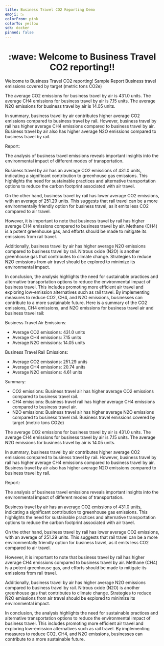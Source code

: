 ```yaml
---
title: Business Travel CO2 Reporting Demo
emoji: 📉
colorFrom: pink
colorTo: yellow
sdk: docker
pinned: false
---
```




<h1 align="center" id="heading">:wave: Welcome to Business Travel CO2 reporting!!</h1>


<p>
Welcome to Business Travel CO2 reporting!
Sample Report 
Business travel emissions covered by target (metric tons CO2e)

The average CO2 emissions for business travel by air is 431.0 units.
The average CH4 emissions for business travel by air is 7.15 units.
The average N2O emissions for business travel by air is 14.05 units.

In summary, business travel by air contributes higher average CO2 emissions compared to business travel by rail. However, business travel by rail has higher average CH4 emissions compared to business travel by air. Business travel by air also has higher average N2O emissions compared to business travel by rail.

Report:

The analysis of business travel emissions reveals important insights into the environmental impact of different modes of transportation. 

Business travel by air has an average CO2 emissions of 431.0 units, indicating a significant contribution to greenhouse gas emissions. This highlights the need for sustainable practices and alternative transportation options to reduce the carbon footprint associated with air travel.

On the other hand, business travel by rail has lower average CO2 emissions, with an average of 251.29 units. This suggests that rail travel can be a more environmentally friendly option for business travel, as it emits less CO2 compared to air travel.

However, it is important to note that business travel by rail has higher average CH4 emissions compared to business travel by air. Methane (CH4) is a potent greenhouse gas, and efforts should be made to mitigate its emissions from rail travel.

Additionally, business travel by air has higher average N2O emissions compared to business travel by rail. Nitrous oxide (N2O) is another greenhouse gas that contributes to climate change. Strategies to reduce N2O emissions from air travel should be explored to minimize its environmental impact.

In conclusion, the analysis highlights the need for sustainable practices and alternative transportation options to reduce the environmental impact of business travel. This includes promoting more efficient air travel and exploring low-emission alternatives such as rail travel. By implementing measures to reduce CO2, CH4, and N2O emissions, businesses can contribute to a more sustainable future.
Here is a summary of the CO2 emissions, CH4 emissions, and N2O emissions for business travel air and business travel rail:

Business Travel Air Emissions:
- Average CO2 emissions: 431.0 units
- Average CH4 emissions: 7.15 units
- Average N2O emissions: 14.05 units

Business Travel Rail Emissions:
- Average CO2 emissions: 251.29 units
- Average CH4 emissions: 20.74 units
- Average N2O emissions: 4.61 units

Summary:
- CO2 emissions: Business travel air has higher average CO2 emissions compared to business travel rail.
- CH4 emissions: Business travel rail has higher average CH4 emissions compared to business travel air.
- N2O emissions: Business travel air has higher average N2O emissions compared to business travel rail.
Business travel emissions covered by target (metric tons CO2e)

The average CO2 emissions for business travel by air is 431.0 units.
The average CH4 emissions for business travel by air is 7.15 units.
The average N2O emissions for business travel by air is 14.05 units.

In summary, business travel by air contributes higher average CO2 emissions compared to business travel by rail. However, business travel by rail has higher average CH4 emissions compared to business travel by air. Business travel by air also has higher average N2O emissions compared to business travel by rail.

Report:

The analysis of business travel emissions reveals important insights into the environmental impact of different modes of transportation. 

Business travel by air has an average CO2 emissions of 431.0 units, indicating a significant contribution to greenhouse gas emissions. This highlights the need for sustainable practices and alternative transportation options to reduce the carbon footprint associated with air travel.

On the other hand, business travel by rail has lower average CO2 emissions, with an average of 251.29 units. This suggests that rail travel can be a more environmentally friendly option for business travel, as it emits less CO2 compared to air travel.

However, it is important to note that business travel by rail has higher average CH4 emissions compared to business travel by air. Methane (CH4) is a potent greenhouse gas, and efforts should be made to mitigate its emissions from rail travel.

Additionally, business travel by air has higher average N2O emissions compared to business travel by rail. Nitrous oxide (N2O) is another greenhouse gas that contributes to climate change. Strategies to reduce N2O emissions from air travel should be explored to minimize its environmental impact.

In conclusion, the analysis highlights the need for sustainable practices and alternative transportation options to reduce the environmental impact of business travel. This includes promoting more efficient air travel and exploring low-emission alternatives such as rail travel. By implementing measures to reduce CO2, CH4, and N2O emissions, businesses can contribute to a more sustainable future. </p>